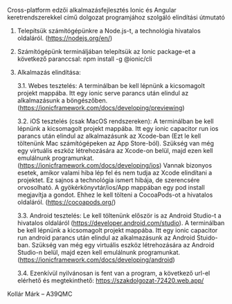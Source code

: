 Cross-platform edzői alkalmazásfejlesztés Ionic és Angular keretrendszerekkel című dolgozat programjához szolgáló elindítási útmutató
1. Telepítsük számítógépünkre a Node.js-t, a technológia hivatalos oldaláról. (https://nodejs.org/en/)
 
2. Számítógépünk termináljában telepítsük az Ionic package-et a következő paranccsal: npm install -g @ionic/cli
3. Alkalmazás elindítása:

      3.1. Webes tesztelés: A terminálban be kell lépnünk a kicsomagolt projekt mappába. Itt egy ionic serve parancs után elindul az alkalmazásunk a böngészőben. (https://ionicframework.com/docs/developing/previewing)

      3.2. iOS tesztelés (csak MacOS rendszereken): A terminálban be kell lépnünk a kicsomagolt projekt mappába. Itt egy ionic capacitor run ios parancs után elindul az alkalmazásunk az Xcode-ban (Ezt le kell töltenünk Mac számítógépeken az App Store-ból). Szükség van még egy virtuális eszköz létrehozására az Xcode-on belül, majd ezen kell emulálnunk programunkat. (https://ionicframework.com/docs/developing/ios)
          Vannak bizonyos esetek, amikor valami hiba lép fel és nem tudja az Xcode elindítani a projektet. Ez sajnos a technológia ismert hibája, de szerencsére orvosolható. A gyökérkönyvtár/ios/App mappában egy pod install megjavítja a gondot. Ehhez le kell tölteni a CocoaPods-ot a hivatalos oldaláról. (https://cocoapods.org/)

  
      3.3. Android tesztelés: Le kell töltenünk először is az Android Studio-t a hivatalos oldaláról (https://developer.android.com/studio). A terminálban be kell lépnünk a kicsomagolt projekt mappába. Itt egy ionic capacitor run android parancs után elindul az alkalmazásunk az Android Stuido-ban. Szükség van még egy virtuális eszköz létrehozására az Android Studio-n belül, majd ezen kell emulálnunk programunkat. (https://ionicframework.com/docs/developing/android)

      3.4. Ezenkívül nyilvánosan is fent van a program, a következő url-el elérhető és megtekinthető: https://szakdolgozat-72420.web.app/


Kollár Márk – A39QMC
